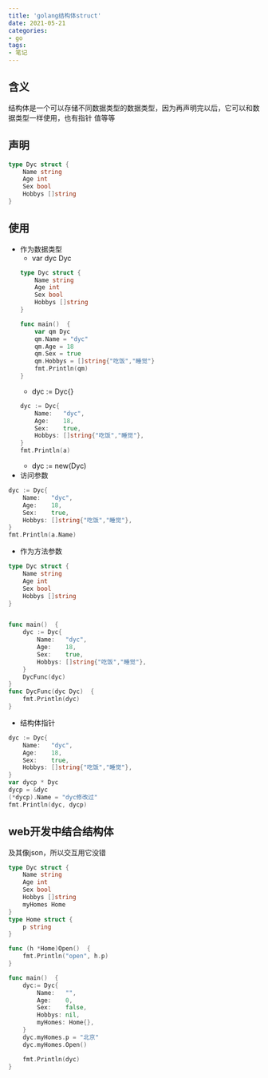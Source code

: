 ```yaml
---
title: 'golang结构体struct'
date: 2021-05-21
categories:
- go
tags:
- 笔记
---
```


## 含义
结构体是一个可以存储不同数据类型的数据类型，因为再声明完以后，它可以和数据类型一样使用，也有指针 值等等
## 声明
```go
type Dyc struct {
    Name string
    Age int
    Sex bool
    Hobbys []string
}
```
## 使用
+ 作为数据类型
    - var dyc Dyc
    ```go
    type Dyc struct {
        Name string
        Age int
        Sex bool
        Hobbys []string
    }

    func main()  {
        var qm Dyc
        qm.Name = "dyc"
        qm.Age = 18
        qm.Sex = true
        qm.Hobbys = []string{"吃饭","睡觉"}
        fmt.Println(qm)
    }
    ```
    - dyc := Dyc{}
    ```go
    dyc := Dyc{
        Name:   "dyc",
        Age:    18,
        Sex:    true,
        Hobbys: []string{"吃饭","睡觉"},
    }
    fmt.Println(a)
    ```
    - dyc := new(Dyc)
+ 访问参数
```go
dyc := Dyc{
    Name:   "dyc",
    Age:    18,
    Sex:    true,
    Hobbys: []string{"吃饭","睡觉"},
}
fmt.Println(a.Name)
```
+ 作为方法参数
```go
type Dyc struct {
	Name string
	Age int
	Sex bool
	Hobbys []string
}


func main()  {
	dyc := Dyc{
		Name:   "dyc",
		Age:    18,
		Sex:    true,
		Hobbys: []string{"吃饭","睡觉"},
	}
	DycFunc(dyc)
}
func DycFunc(dyc Dyc)  {
	fmt.Println(dyc)
}
```
+ 结构体指针
```go
dyc := Dyc{
    Name:   "dyc",
    Age:    18,
    Sex:    true,
    Hobbys: []string{"吃饭","睡觉"},
}
var dycp * Dyc
dycp = &dyc
(*dycp).Name = "dyc修改过"
fmt.Println(dyc, dycp)
```

## web开发中结合结构体
及其像json，所以交互用它没错
```go
type Dyc struct {
	Name string
	Age int
	Sex bool
	Hobbys []string
	myHomes Home
}
type Home struct {
	p string
}

func (h *Home)Open()  {
	fmt.Println("open", h.p)
}

func main()  {
	dyc:= Dyc{
		Name:   "",
		Age:    0,
		Sex:    false,
		Hobbys: nil,
		myHomes: Home{},
	}
	dyc.myHomes.p = "北京"
	dyc.myHomes.Open()

	fmt.Println(dyc)
}
```


